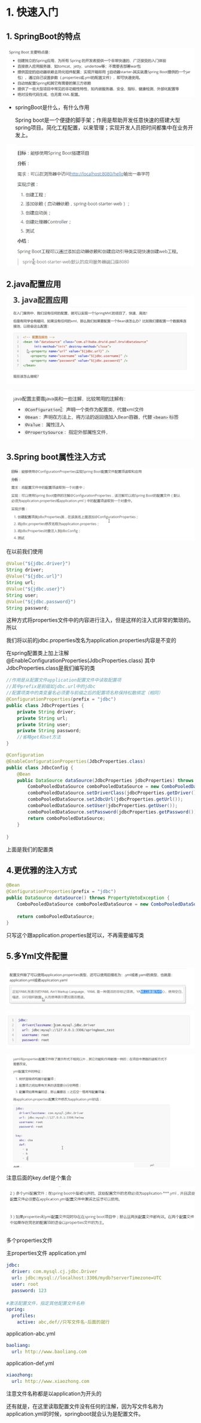 # 1. 快速入门

## 1. SpringBoot的特点

![image-20210302182655888](pic/image-20210302182655888.png)

* springBoot是什么，有什么作用

  Spring boot是一个便捷的脚手架；作用是帮助开发任意快速的搭建大型spring项目。简化工程配置，以来管理；实现开发人员把时间都集中在业务开发上。

![image-20210302184500234](pic/image-20210302184500234.png)

## 2.java配置应用

![image-20210302184630434](pic/image-20210302184630434.png)

![image-20210302184829112](pic/image-20210302184829112.png) 

## 3.Spring boot属性注入方式

![image-20210302190904318](pic/image-20210302190904318.png)

在以前我们使用

```java
@Value("${jdbc.driver}")
String driver;
@Value("${jdbc.url}")
String url;
@Value("${jdbc.user}")
String user;
@Value("${jdbc.password}")
String password;
```

这种方式将properties文件中的内容进行注入，但是这样的注入式非常的繁琐的。所以

我们将以前的jdbc.properties改名为application.properties内容是不变的

在spring配置类上加上注解@EnableConfigurationProperties(JdbcProperties.class) 其中JdbcProperties.class是我们编写的类

```java
//作用是从配置文件application配置文件中读取配置项
//其中prefix是前缀如jdbc.url中的jdbc
//配置项类中的类变量名必须要与前缀之后的配置项名称保持松散绑定（相同）
@ConfigurationProperties(prefix = "jdbc")
public class JdbcProperties {
    private String driver;
    private String url;
    private String user;
    private String password;
    //省略get和set方法
}
```

```java
@Configuration
@EnableConfigurationProperties(JdbcProperties.class)
public class JdbcConfig {
    @Bean
    public DataSource dataSource(JdbcProperties jdbcProperties) throws PropertyVetoException {
        ComboPooledDataSource comboPooledDataSource = new ComboPooledDataSource();
        comboPooledDataSource.setDriverClass(jdbcProperties.getDriver());
        comboPooledDataSource.setJdbcUrl(jdbcProperties.getUrl());
        comboPooledDataSource.setUser(jdbcProperties.getUser());
        comboPooledDataSource.setPassword(jdbcProperties.getPassword());
        return comboPooledDataSource;
    }

}
```

上面是我们的配置类

## 4.更优雅的注入方式

```java
@Bean
@ConfigurationProperties(prefix = "jdbc")
public DataSource dataSource() throws PropertyVetoException {
    ComboPooledDataSource comboPooledDataSource = new ComboPooledDataSource();

    return comboPooledDataSource;
}
```

只写这个跟application.properties就可以，不再需要编写类

## 5.多Yml文件配置

![image-20210302194210546](pic/image-20210302194210546.png)

![image-20210302194225599](pic/image-20210302194225599.png)

![image-20210302194812627](pic/image-20210302194812627.png)

注意后面的key.def是个集合

![image-20210302195156390](pic/image-20210302195156390.png)

多个properties文件

主properties文件
application.yml

```yml
jdbc:
  driver: com.mysql.cj.jdbc.Driver
  url: jdbc:mysql://localhost:3306/mydb?serverTimezone=UTC
  user: root
  password: 123

#激活配置文件，指定其他配置文件名称
spring:
  profiles:
    active: abc,def//只写文件名-后面的就行
```

application-abc.yml

```yml
baoliang:
  url: http://www.baoliang.com
```

application-def.yml

```yml
xiaozhong:
  url: http://www.xiaozhong.com
```

注意文件名称都是以application为开头的

还有就是，在这里读取配置文件没有任何的注解，因为写文件名称为application.yml的时候，springboot就会认为是配置文件。